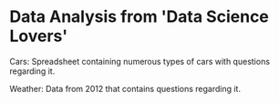 # Data Analysis from 'Data Science Lovers'

Cars: Spreadsheet containing numerous types of cars with questions regarding it.

Weather: Data from 2012 that contains questions regarding it.
